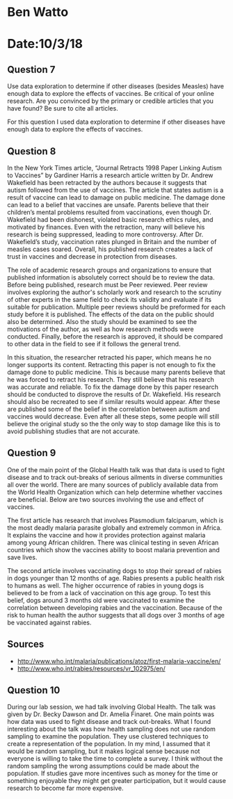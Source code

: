 # Ben Watto
# Date:10/3/18

## Question 7
Use data exploration to determine if other diseases (besides Measles) have enough data to
explore the effects of vaccines. Be critical of your online research. Are you convinced by the
primary or credible articles that you have found? Be sure to cite all articles.

For this question I used data exploration to determine if other diseases have enough data to explore the effects of vaccines.




## Question 8
In the New York Times article, “Journal Retracts 1998 Paper Linking Autism to Vaccines” by Gardiner Harris a research article written by Dr. Andrew Wakefield has been retracted by the authors because it suggests that autism followed from the use of vaccines. The article that states autism is a result of vaccine can lead to damage on public medicine. The damage done can lead to a belief that vaccines are unsafe. Parents believe that their children’s mental problems resulted from vaccinations, even though Dr. Wakefield had been dishonest, violated basic research ethics rules, and motivated by finances. Even with the retraction, many will believe his research is being suppressed, leading to more controversy. After Dr. Wakefield’s study, vaccination rates plunged in Britain and the number of measles cases soared. Overall, his published research creates a lack of trust in vaccines and decrease in protection from diseases.

The role of academic research groups and organizations to ensure that published information is absolutely correct should be to review the data. Before being published, research must be Peer reviewed. Peer review involves exploring the author's scholarly work and research to the scrutiny of other experts in the same field to check its validity and evaluate if its suitable for publication. Multiple peer reviews should be preformed for each study before it is published. The effects of the data on the public should also be determined. Also the study should be examined to see the motivations of the author, as well as how research methods were conducted. Finally, before the research is approved, it should be compared to other data in the field to see if it follows the general trend.

In this situation, the researcher retracted his paper, which means he no longer supports its content. Retracting this paper is not enough to fix the damage done to public medicine. This is because many parents believe that he was forced to retract his research. They still believe that his research was accurate and reliable. To fix the damage done by this paper research should be conducted to disprove the results of Dr. Wakefield. His research should also be recreated to see if similar results would appear. After these are published some of the belief in the correlation between autism and vaccines would decrease. Even after all these steps, some people will still believe the original study so the the only way to stop damage like this is to avoid publishing studies that are not accurate.



## Question 9
One of the main point of the Global Health talk was that data is used to fight disease and to track out-breaks of serious ailments in diverse communities all over the world. There are many sources of publicly available data from the World Health Organization which can help determine whether vaccines are beneficial. Below are two sources involving the use and effect of vaccines.

The first article has research that involves Plasmodium falciparum, which is the most deadly malaria
parasite globally and extremely common in Africa. It explains the vaccine and how it provides protection against malaria among young African children. There was clinical testing in seven African countries which show the vaccines ability to boost malaria prevention and save lives.

The second article involves vaccinating dogs to stop their spread of rabies in dogs younger than 12 months of age. Rabies presents a public health risk to humans as well. The higher occurrence of rabies in young dogs is believed to be from a lack of vaccination on this age group. To test this belief, dogs around 3 months old were vaccinated to examine the correlation between developing rabies and the vaccination. Because of the risk to human health the author suggests that all dogs over 3 months of age be vaccinated against rabies.

## Sources
- http://www.who.int/malaria/publications/atoz/first-malaria-vaccine/en/
- http://www.who.int/rabies/resources/vr_102975/en/


## Question 10
During our lab session, we had talk involving Global Health. The talk was given by Dr. Becky Dawson and Dr. Amelia Finaret. One main points was how data was used to fight disease and track out-breaks. What I found interesting about the talk was how health sampling does not use random sampling to examine the population. They use clustered techniques to create a representation of the population. In my mind, I assumed that it would be random sampling, but it makes logical sense because not everyone is willing to take the time to complete a survey. I think without the random sampling the wrong assumptions could be made about the population. If studies gave more incentives such as money for the time or something enjoyable they might get greater participation, but it would cause research to become far more expensive.
